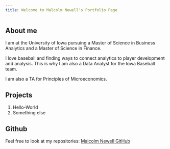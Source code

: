 ```yaml
---
title: Welcome to Malcolm Newell's Portfolio Page
---
```


## About me 
I am at the University of Iowa pursuing a Master of Science in Business Analytics and a Master of Science in Finance. 

I love baseball and finding ways to connect analytics to player development and analysis. This is why I am also a Data Analyst for the Iowa Baseball team.

I am also a TA for Principles of Microeconomics.

## Projects
1. Hello-World
2. Something else

## Github
Feel free to look at my repositories: <a href="https://github.com/MalcolmNewell"> Malcolm Newell GitHub </a>
